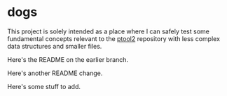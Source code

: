 dogs
=====

This project is solely intended as a place where I can safely test some fundamental concepts relevant to the [ptool2](http://www.github.com/trynthink/ptool2) repository with less complex data structures and smaller files. 

Here's the README on the earlier branch.

Here's another README change.

Here's some stuff to add.